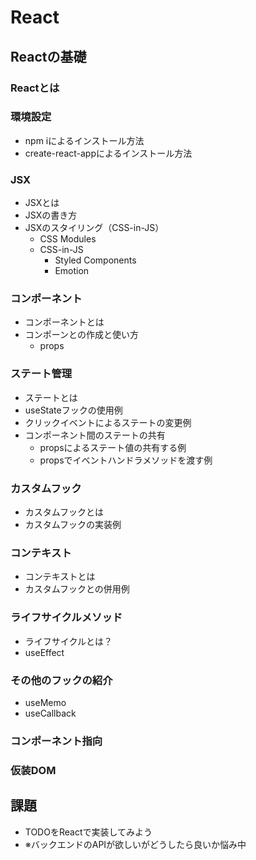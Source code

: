 # React

## Reactの基礎

### Reactとは

### 環境設定

- npm iによるインストール方法
- create-react-appによるインストール方法

### JSX

- JSXとは
- JSXの書き方
- JSXのスタイリング（CSS-in-JS）
  - CSS Modules
  - CSS-in-JS
    - Styled Components
    - Emotion

### コンポーネント

- コンポーネントとは
- コンポーンとの作成と使い方
  - props

### ステート管理

- ステートとは
- useStateフックの使用例
- クリックイベントによるステートの変更例
- コンポーネント間のステートの共有
  - propsによるステート値の共有する例
  - propsでイベントハンドラメソッドを渡す例

### カスタムフック

- カスタムフックとは
- カスタムフックの実装例

### コンテキスト

- コンテキストとは
- カスタムフックとの併用例

### ライフサイクルメソッド

- ライフサイクルとは？
- useEffect

### その他のフックの紹介

- useMemo
- useCallback

### コンポーネント指向

### 仮装DOM

## 課題

- TODOをReactで実装してみよう
- ※バックエンドのAPIが欲しいがどうしたら良いか悩み中
